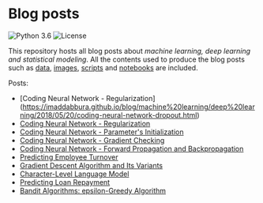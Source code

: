 # Blog posts
![Python 3.6](https://img.shields.io/badge/Python-3.6-blue.svg)
![License](https://img.shields.io/badge/Code%20License-MIT-blue.svg)

This repository hosts all blog posts about *machine learning, deep learning and statistical modeling*. All the contents used to produce the blog posts such as [data](data/), [images](images/), [scripts](scripts/) and [notebooks](notebooks) are included.

Posts:
- [Coding Neural Network - Regularization]
(https://imaddabbura.github.io/blog/machine%20learning/deep%20learning/2018/05/20/coding-neural-network-dropout.html)
- [Coding Neural Network - Regularization](https://imaddabbura.github.io/blog/machine%20learning/deep%20learning/2018/05/08/coding-neural-network-regularization.html)
- [Coding Neural Network - Parameter's Initialization](https://imaddabbura.github.io/blog/machine%20learning/deep%20learning/2018/04/20/coding-neural-network-parameters-initialization.html)
- [Coding Neural Network - Gradient Checking](https://imaddabbura.github.io/blog/machine%20learning/deep%20learning/2018/04/08/coding-neural-network-gradient-checking.html)
- [Coding Neural Network - Forward Propagation and Backpropagation](https://imaddabbura.github.io/blog/machine%20learning/deep%20learning/2018/04/01/coding-neural-network-fwd-back-prop.html)
- [Predicting Employee Turnover](https://imaddabbura.github.io/blog/machine%20learning/data%20science/2017/12/11/predicting-employee-turnover.html)
- [Gradient Descent Algorithm and Its Variants](https://imaddabbura.github.io/blog/machine%20learning/deep%20learning/2017/12/21/gradient-descent-algorithms.html)
- [Character-Level Language Model](https://imaddabbura.github.io/blog/machine%20learning/deep%20learning/2018/02/22/character-level-language-model.html)
- [Predicting Loan Repayment](https://imaddabbura.github.io/blog/machine%20learning/data%20science/2018/03/15/predicting-loan-repayment.html)
- [Bandit Algorithms: epsilon-Greedy Algorithm](https://imaddabbura.github.io/blog/data%20science/2018/03/31/epsilon-Greedy-Algorithm.html)
